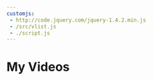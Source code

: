 ```yaml
---
customjs:
 - http://code.jquery.com/jquery-1.4.2.min.js
 - /src/vlist.js
 - ./script.js
---
```


# My Videos
<div id="videos"></div>

